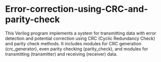# Error-correction-using-CRC-and-parity-check
This Verilog program implements a system for transmitting data with error detection and potential correction using CRC (Cyclic Redundancy Check) and parity check methods. It includes modules for CRC generation (crc_generator), even parity checking (parity_check), and modules for transmitting (transmitter) and receiving (receiver) data. 
